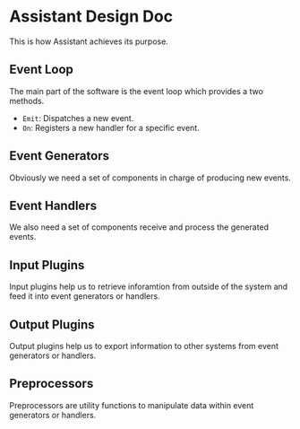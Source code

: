 # Assistant Design Doc

This is how Assistant achieves its purpose.

## Event Loop

The main part of the software is the event loop which provides a two methods.

* `Emit`: Dispatches a new event.
* `On`: Registers a new handler for a specific event.

## Event Generators

Obviously we need a set of components in charge of producing new events.

## Event Handlers

We also need a set of components receive and process the generated events.

## Input Plugins

Input plugins help us to retrieve inforamtion from outside of the system and feed it into event generators or handlers.

## Output Plugins

Output plugins help us to export information to other systems from event generators or handlers.

## Preprocessors

Preprocessors are utility functions to manipulate data within event generators or handlers.
